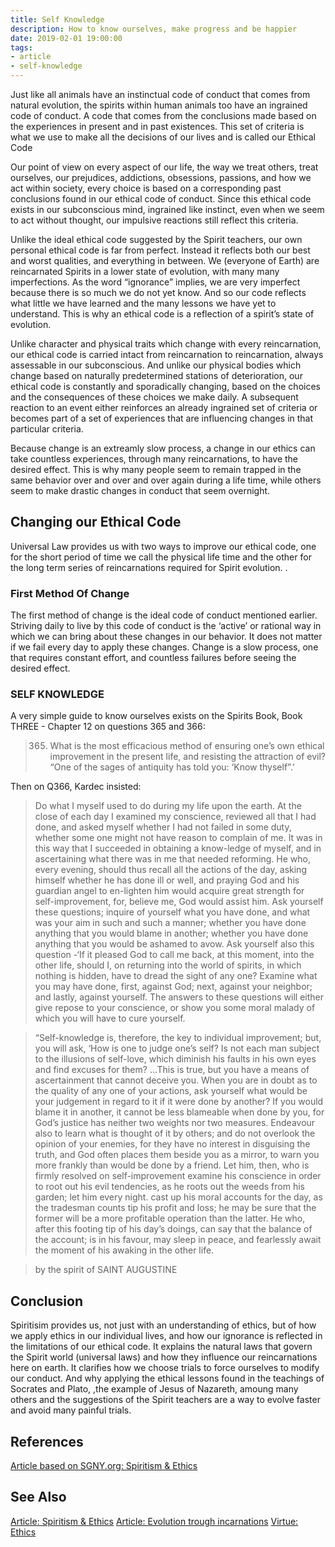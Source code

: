```yaml
---
title: Self Knowledge
description: How to know ourselves, make progress and be happier
date: 2019-02-01 19:00:00
tags: 
- article
- self-knowledge
---
```


Just like all animals have an instinctual code of conduct that comes from natural evolution, the spirits within human animals too have an ingrained code of conduct. A code that comes from the conclusions made based on the experiences in present and in past existences. This set of criteria is what we use to make all the decisions of our lives and is called our Ethical Code

Our point of view on every aspect of our life, the way we treat others, treat ourselves, our prejudices, addictions, obsessions, passions, and how we act within society, every choice is based on a corresponding past conclusions found in our ethical code of conduct. Since this ethical code exists in our subconscious mind, ingrained like instinct, even when we seem to act without thought, our impulsive reactions still reflect this criteria.

Unlike the ideal ethical code suggested by the Spirit teachers, our own personal ethical code is far from perfect. Instead it reflects both our best and worst qualities, and everything in between. We (everyone of Earth) are reincarnated Spirits in a lower state of evolution, with many many imperfections. As the word “ignorance” implies, we are very imperfect because there is so much we do not yet know. And so our code reflects what little we have learned and the many lessons we have yet to understand. This is why an ethical code is a reflection of a spirit’s state of evolution.

Unlike character and physical traits which change with every reincarnation, our ethical code is carried intact from reincarnation to reincarnation, always assessable in our subconscious. And unlike our physical bodies which change based on naturally predetermined stations of deterioration, our ethical code is constantly and sporadically changing, based on the choices and the consequences of these choices we make daily. A subsequent reaction to an event either reinforces an already ingrained set of criteria or becomes part of a set of experiences that are influencing changes in that particular criteria.

Because change is an extreamly slow process, a change in our ethics can take countless experiences, through many reincarnations, to have the desired effect. This is why many people seem to remain trapped in the same behavior over and over and over again during a life time, while others seem to make drastic changes in conduct that seem overnight.

## Changing our Ethical Code
Universal Law provides us with two ways to improve our ethical code, one for the short period of time we call the physical life time and the other for the long term series of reincarnations required for Spirit evolution. .

### First Method Of Change
The first method of change is the ideal code of conduct mentioned earlier. Striving daily to live by this code of conduct is the ‘active’ or rational way in which we can bring about these changes in our behavior. It does not matter if we fail every day to apply these changes. Change is a slow process, one that requires constant effort, and countless failures before seeing the desired effect. 

### SELF KNOWLEDGE
A very simple guide to know ourselves exists on the Spirits Book, Book THREE - Chapter 12 on questions 365 and 366: 

> 365. What is the most efficacious method of ensuring one’s own ethical improvement in the present life, and resisting the attraction of evil? “One of the sages of antiquity has told you: ‘Know thyself”.’ 

Then on Q366, Kardec insisted: 

> Do what I myself used to do during my life upon the earth. At the close of each day I examined my conscience, reviewed all that I had done, and asked myself whether I had not failed in some duty, whether some one might not have reason to complain of me. It was in this way that I succeeded in obtaining a know-ledge of myself, and in ascertaining what there was in me that needed reforming. He who, every evening, should thus recall all the actions of the day, asking himself whether he has done ill or well, and praying God and his guardian angel to en-lighten him would acquire great strength for self-improvement, for, believe me, God would assist him. Ask yourself these questions; inquire of yourself what you have done, and what was your aim in such and such a manner; whether you have done anything that you would blame in another; whether you have done anything that you would be ashamed to avow. Ask yourself also this question -‘If it pleased God to call me back, at this moment, into the other life, should I, on returning into the world of spirits, in which nothing is hidden, have to dread the sight of any one? Examine what you may have done, first, against God; next, against your neighbor; and lastly, against yourself. The answers to these questions will either give repose to your conscience, or show you some moral malady of which you will have to cure yourself.

> “Self-knowledge is, therefore, the key to individual improvement; but, you will ask, ‘How is one to judge one’s self? Is not each man subject to the illusions of self-love, which diminish his faults in his own eyes and find excuses for them? …This is true, but you have a means of ascertainment that cannot deceive you. When you are in doubt as to the quality of any one of your actions, ask yourself what would be your judgement in regard to it if it were done by another? If you would blame it in another, it cannot be less blameable when done by you, for God’s justice has neither two weights nor two measures. Endeavour also to learn what is thought of it by others; and do not overlook the opinion of your enemies, for they have no interest in disguising the truth, and God often places them beside you as a mirror, to warn you more frankly than would be done by a friend. Let him, then, who is firmly resolved on self-improvement examine his conscience in order to root out his evil tendencies, as he roots out the weeds from his garden; let him every night. cast up his moral accounts for the day, as the tradesman counts tip his profit and loss; he may be sure that the former will be a more profitable operation than the latter. He who, after this footing tip of his day’s doings, can say that the balance of the account; is in his favour, may sleep in peace, and fearlessly await the moment of his awaking in the other life.

> by the spirit of SAINT AUGUSTINE 

## Conclusion

Spiritisim provides us, not just with an understanding of ethics, but of how we apply ethics in our individual lives, and how our ignorance is reflected in the limitations of our ethical code. It explains the natural laws that govern the Spirit world (universal laws) and how they influence our reincarnations here on earth. It clarifies how we choose trials to force ourselves to modify our conduct. And why applying the ethical lessons found in the teachings of Socrates and Plato, ,the example of Jesus of Nazareth, amoung many others and the suggestions of the Spirit teachers are a way to evolve faster and avoid many painful trials.

## References
[Article based on SGNY.org: Spiritism & Ethics](http://www.sgny.org/spiritism-guide/spiritism-topics/spiritism-ethics/index.html)

## See Also
[Article: Spiritism & Ethics](/articles/spiritism-ethics)
[Article: Evolution trough incarnations](/articles/evolution-trough-incarnations)
[Virtue: Ethics ](/virtues/ethics)
